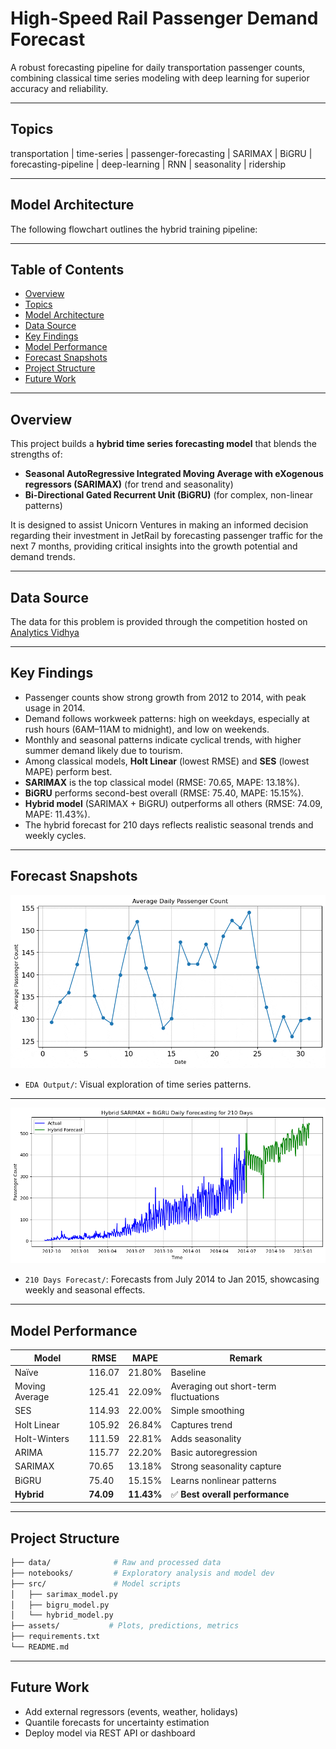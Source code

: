
# High-Speed Rail Passenger Demand Forecast

A robust forecasting pipeline for daily transportation passenger counts, combining classical time series modeling with deep learning for superior accuracy and reliability.

---

## Topics

transportation | time-series | passenger-forecasting | SARIMAX | BiGRU | forecasting-pipeline | deep-learning | RNN | seasonality | ridership

---

## Model Architecture

The following flowchart outlines the hybrid training pipeline:

---

## Table of Contents
- [Overview](#overview)
- [Topics](#topics)
- [Model Architecture](#model-architecture)
- [Data Source](#data-source)
- [Key Findings](#key-findings)
- [Model Performance](#model-performance)
- [Forecast Snapshots](#forecast-snapshots)
- [Project Structure](#project-structure)
- [Future Work](#future-work)

---
## Overview

This project builds a **hybrid time series forecasting model** that blends the strengths of:
- **Seasonal AutoRegressive Integrated Moving Average with eXogenous regressors (SARIMAX)** (for trend and seasonality)
- **Bi-Directional Gated Recurrent Unit (BiGRU)** (for complex, non-linear patterns)

It is designed to assist Unicorn Ventures in making an informed decision regarding their investment in JetRail by forecasting passenger traffic for the next 7 months, providing critical insights into the growth potential and demand trends.

---

## Data Source

 The data for this problem is provided through the competition hosted on [Analytics Vidhya ](https://www.analyticsvidhya.com/datahack/contest/practice-problem-time-series-2/#ProblemStatement)

---

## Key Findings

- Passenger counts show strong growth from 2012 to 2014, with peak usage in 2014.  
- Demand follows workweek patterns: high on weekdays, especially at rush hours  (6AM–11AM to midnight), and low on weekends.  
- Monthly and seasonal patterns indicate cyclical trends, with higher summer demand likely due to tourism.  
- Among classical models, **Holt Linear** (lowest RMSE) and **SES** (lowest MAPE) perform best.  
- **SARIMAX** is the top classical model (RMSE: 70.65, MAPE: 13.18%).  
- **BiGRU** performs second-best overall (RMSE: 75.40, MAPE: 15.15%).  
- **Hybrid model** (SARIMAX + BiGRU) outperforms all others (RMSE: 74.09, MAPE: 11.43%).  
- The hybrid forecast for 210 days reflects realistic seasonal trends and weekly cycles.

---

## Forecast Snapshots  

![EDA_Output](assets/EDA-output.gif) 
 - `EDA Output/`: Visual exploration of time series patterns.

---

![210_Days](assets/210-days-forecast.png) 
- `210 Days Forecast/`: Forecasts from July 2014 to Jan 2015, showcasing weekly and seasonal effects.

---

##  Model Performance

| Model              | RMSE     | MAPE     | Remark |
|-------------------|----------|----------|-------|
| Naïve              | 116.07   | 21.80%  | Baseline |
| Moving Average     | 125.41 | 22.09%    | Averaging out short-term fluctuations  | 
| SES                | 114.93   | 22.00%   | Simple smoothing |
| Holt Linear        | 105.92   | 26.84%   | Captures trend |
| Holt-Winters       | 111.59   | 22.81%   | Adds seasonality |
| ARIMA              | 115.77   | 22.20%   | Basic autoregression |
| SARIMAX            | 70.65    | 13.18%   | Strong seasonality capture |
| BiGRU              | 75.40    | 15.15%   | Learns nonlinear patterns |
| **Hybrid**         | **74.09**| **11.43%** | ✅ **Best overall performance** |


---

## Project Structure

```bash
├── data/              # Raw and processed data
├── notebooks/         # Exploratory analysis and model dev
├── src/               # Model scripts
│   ├── sarimax_model.py
│   ├── bigru_model.py
│   └── hybrid_model.py
├── assets/           # Plots, predictions, metrics
├── requirements.txt
└── README.md
```

---

## Future Work

- Add external regressors (events, weather, holidays)
- Quantile forecasts for uncertainty estimation
- Deploy model via REST API or dashboard



